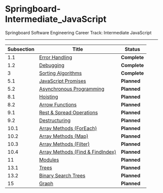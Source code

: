 # Springboard-Intermediate_JavaScript
Springboard Software Engineering Career Track: Intermediate JavaScript

---
| Subsection | Title                                                                        | Status          |
| ---------- | ---------------------------------------------------------------------------- | --------------- |
| 1.1        | [Error Handling](./01_1-Error_Handling/)                                     | <b>Complete</b> |
| 1.2        | [Debugging](./01_2-Debugging/)                                               | <b>Complete</b> |
| 3          | [Sorting Algorithms](./03-Sorting_Algorithms/)                               | <b>Complete</b> |
| 5.1        | [JavaScript Promises](./05_1-JavaScript_Promises/)                           | <b>Planned</b>  |
| 5.2        | [Asynchronous Programming](./05_2-Asynchroous_JavaScript/)                   | <b>Planned</b>  |
| 8.1        | [Hoisting](./08_1-Hoisting/)                                                 | <b>Planned</b>  |
| 8.2        | [Arrow Functions](./08_2-Arrow_Functions/)                                   | <b>Planned</b>  |
| 9.1        | [Rest & Spread Operations](./09_1-Rest_And_Spread_Operations/)               | <b>Planned</b>  |
| 9.2        | [Destructuring](./09_2-Destructuring/)                                       | <b>Planned</b>  |
| 10.1       | [Array Methods (ForEach)](./10_1-Array_Methods_ForEach/)                     | <b>Planned</b>  |
| 10.2       | [Array Methods (Map)](./10_2-Array_Methods_Map/)                             | <b>Planned</b>  |
| 10.3       | [Array Methods (Filter)](./10_3-Array_Methods_Filter/)                       | <b>Planned</b>  |
| 10.4       | [Array Methods (Find & FindIndex)](./10_4-Array_Methods_Find_And_FindIndex/) | <b>Planned</b>  |
| 11         | [Modules](./11-Modules/)                                                     | <b>Planned</b>  |
| 13.1       | [Trees](./13_1-Trees/)                                                       | <b>Planned</b>  |
| 13.2       | [Binary Search Trees](./13_2-Binary_Search_Trees/)                           | <b>Planned</b>  |
| 15         | [Graph](./15-Graph/)                                                         | <b>Planned</b>  |
